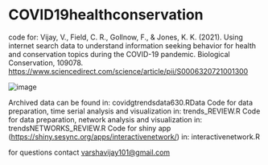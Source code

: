 # COVID19healthconservation
code for: Vijay, V., Field, C. R., Gollnow, F., & Jones, K. K. (2021). Using internet search data to understand information seeking behavior for health and conservation topics during the COVID-19 pandemic. Biological Conservation, 109078.
https://www.sciencedirect.com/science/article/pii/S0006320721001300

![image](https://user-images.githubusercontent.com/44326489/112869054-59b34080-9082-11eb-94a7-20f0cd80f449.png)

Archived data can be found in: covidgtrendsdata630.RData
Code for data preparation, time serial analysis and visualization in: trends_REVIEW.R
Code for data preparation, network analysis and visualization in: trendsNETWORKS_REVIEW.R
Code for shiny app (https://shiny.sesync.org/apps/interactivenetwork/) in: interactivenetwork.R

for questions contact varshavijay101@gmail.com
